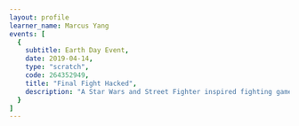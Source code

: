 ```yaml
---
layout: profile
learner_name: Marcus Yang
events: [
  {
    subtitle: Earth Day Event,
    date: 2019-04-14,
    type: "scratch",
    code: 264352949,
    title: "Final Fight Hacked",
    description: "A Star Wars and Street Fighter inspired fighting game"
  }
]
---
```

